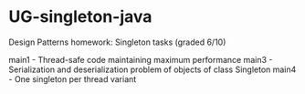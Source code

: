 # UG-singleton-java
Design Patterns homework: Singleton tasks (graded 6/10)

main1 - Thread-safe code maintaining maximum performance
main3 - Serialization and deserialization problem of objects of class Singleton
main4 - One singleton per thread variant
